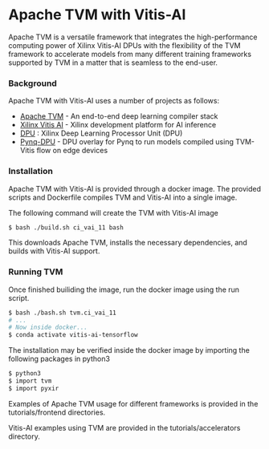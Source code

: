 # Apache TVM with Vitis-AI

Apache TVM is a versatile framework that integrates the high-performance computing power of Xilinx Vitis-AI DPUs with the flexibility of the TVM framework to accelerate models from many different training frameworks supported by TVM in a matter that is seamless to the end-user. 

### Background 

Apache TVM with Vitis-AI uses a number of projects as follows: 
* [Apache TVM] - An end-to-end deep learning compiler stack
* [Xilinx Vitis AI] - Xilinx development platform for AI inference
* [DPU] :  Xilinx Deep Learning Processor Unit (DPU)
* [Pynq-DPU] - DPU overlay for Pynq to run models compiled using TVM-Vitis flow on edge devices


### Installation
Apache TVM with Vitis-AI is provided through a docker image. The provided scripts and Dockerfile compiles TVM and Vitis-AI into a single image. 

The following command will create the TVM with Vitis-AI image

```sh
$ bash ./build.sh ci_vai_11 bash
```
This downloads Apache TVM, installs the necessary dependencies, and builds with Vitis-AI support.

### Running TVM

Once finished builiding the image, run the docker image using the run script.
```sh
$ bash ./bash.sh tvm.ci_vai_11
# ...
# Now inside docker...
$ conda activate vitis-ai-tensorflow
```

The installation may be verified inside the docker image by importing the following packages in python3
```sh
$ python3
$ import tvm
$ import pyxir
```

Examples of Apache TVM usage for different frameworks is provided in the tutorials/frontend directories.

Vitis-AI examples using TVM are provided in the tutorials/accelerators directory.

[//]: # (These are reference links used in the body of this note and get stripped out when the markdown processor does its job. There is no need to format nicely because it shouldn't be seen. Thanks SO - http://stackoverflow.com/questions/4823468/store-comments-in-markdown-syntax)

   [Apache TVM]: https://tvm.apache.org/
   [Xilinx Vitis AI]: https://www.xilinx.com/products/design-tools/vitis/vitis-ai.html
   [DPU]: https://www.xilinx.com/products/intellectual-property/dpu.html
   [Pynq-DPU]: https://github.com/Xilinx/DPU-PYNQ 
   [ZCU104]: https://www.xilinx.com/products/boards-and-kits/zcu104.html
  
  

